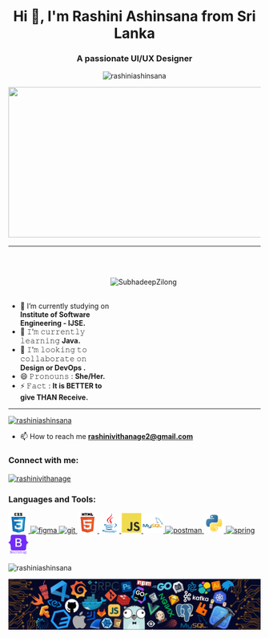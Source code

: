 <h1 align="center">Hi 👋, I'm Rashini Ashinsana from Sri Lanka</h1>
<h3 align="center">A passionate UI/UX Designer</h3>
<p align="center"> <img src="https://komarev.com/ghpvc/?username=rashiniashinsana&label=Profile%20views&color=0e75b6&style=flat" alt="rashiniashinsana" /> </p>
<img src="https://indoanalytica.com/static/images/bannerr.gif" width="800px" height="300px" />

___
<br/>
<br/>

<p><img align="right" height="250" width="300" src=https://github.com/samadpls/Programing-Gifs/blob/main/static/gifs/pic1.gif?raw=true alt="SubhadeepZilong" /></p>

</br>
</br>

- 🔭 I’m currently studying on **Institute of Software Engineering - IJSE.**
- 🌱 𝙸’𝚖 𝚌𝚞𝚛𝚛𝚎𝚗𝚝𝚕𝚢 𝚕𝚎𝚊𝚛𝚗𝚒𝚗𝚐 **Java.**
- 👯 𝙸’𝚖 𝚕𝚘𝚘𝚔𝚒𝚗𝚐 𝚝𝚘 𝚌𝚘𝚕𝚕𝚊𝚋𝚘𝚛𝚊𝚝𝚎 𝚘𝚗 **Design or DevOps .**
- 😄 𝙿𝚛𝚘𝚗𝚘𝚞𝚗𝚜 : **She/Her.**
- ⚡ 𝙵𝚊𝚌𝚝 : **It is BETTER to give THAN Receive.**

___

<p align="left"> <a href="https://github.com/ryo-ma/github-profile-trophy"><img src="https://github-profile-trophy.vercel.app/?username=rashiniashinsana" alt="rashiniashinsana" /></a> </p>

- 📫 How to reach me **rashinivithanage2@gmail.com**

<h3 align="left">Connect with me:</h3>
<p align="left">
<a href="https://www.linkedin.com/in/rashini-vithanage-346b072a4?utm_source=share&utm_campaign=share_via&utm_content=profile&utm_medium=ios_app" target="blank"><img align="center" src="https://raw.githubusercontent.com/rahuldkjain/github-profile-readme-generator/master/src/images/icons/Social/linked-in-alt.svg" alt="rashinivithanage" height="30" width="40" /></a>
</p>

<h3 align="left">Languages and Tools:</h3>
<p align="left"> <a href="https://www.w3schools.com/css/" target="_blank" rel="noreferrer"> <img src="https://raw.githubusercontent.com/devicons/devicon/master/icons/css3/css3-original-wordmark.svg" alt="css3" width="40" height="40"/> </a> <a href="https://www.figma.com/" target="_blank" rel="noreferrer"> <img src="https://www.vectorlogo.zone/logos/figma/figma-icon.svg" alt="figma" width="40" height="40"/> </a> <a href="https://git-scm.com/" target="_blank" rel="noreferrer"> <img src="https://www.vectorlogo.zone/logos/git-scm/git-scm-icon.svg" alt="git" width="40" height="40"/> </a> <a href="https://www.w3.org/html/" target="_blank" rel="noreferrer"> <img src="https://raw.githubusercontent.com/devicons/devicon/master/icons/html5/html5-original-wordmark.svg" alt="html5" width="40" height="40"/> </a> <a href="https://www.java.com" target="_blank" rel="noreferrer"> <img src="https://raw.githubusercontent.com/devicons/devicon/master/icons/java/java-original.svg" alt="java" width="40" height="40"/> </a> <a href="https://developer.mozilla.org/en-US/docs/Web/JavaScript" target="_blank" rel="noreferrer"> <img src="https://raw.githubusercontent.com/devicons/devicon/master/icons/javascript/javascript-original.svg" alt="javascript" width="40" height="40"/> </a> <a href="https://www.mysql.com/" target="_blank" rel="noreferrer"> <img src="https://raw.githubusercontent.com/devicons/devicon/master/icons/mysql/mysql-original-wordmark.svg" alt="mysql" width="40" height="40"/> </a> <a href="https://postman.com" target="_blank" rel="noreferrer"> <img src="https://www.vectorlogo.zone/logos/getpostman/getpostman-icon.svg" alt="postman" width="40" height="40"/> </a> <a href="https://www.python.org" target="_blank" rel="noreferrer"> <img src="https://raw.githubusercontent.com/devicons/devicon/master/icons/python/python-original.svg" alt="python" width="40" height="40"/> </a> <a href="https://spring.io/" target="_blank" rel="noreferrer"> <img src="https://www.vectorlogo.zone/logos/springio/springio-icon.svg" alt="spring" width="40" height="40"/> </a> <a href="https://getbootstrap.com" target="_blank" rel="noreferrer"> <img src="https://raw.githubusercontent.com/devicons/devicon/master/icons/bootstrap/bootstrap-plain-wordmark.svg" alt="bootstrap" width="40" height="40"/> </a></p>

<p><img align="center" src="https://github-readme-stats.vercel.app/api/top-langs?username=rashiniashinsana&show_icons=true&locale=en&layout=compact" alt="rashiniashinsana" /></p>

![footer](https://github.com/GovindSingh9447/GovindSingh9447/blob/main/WEBP/footer.webp)


